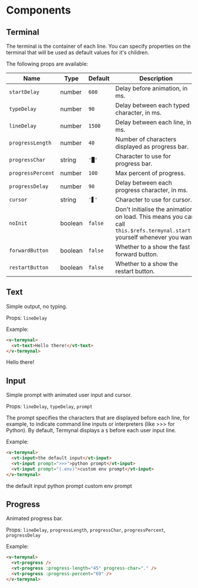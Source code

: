 # Components

## Terminal

The terminal is the container of each line. You can specify properties on the terminal that will be used as default values for it's children.

The following props are available:

| Name              | Type    | Default | Description                                                                                                               |
| ----------------- | ------- | ------- | ------------------------------------------------------------------------------------------------------------------------- |
| `startDelay`      | number  | `600`   | Delay before animation, in ms.                                                                                            |
| `typeDelay`       | number  | `90`    | Delay between each typed character, in ms.                                                                                |
| `lineDelay`       | number  | `1500`  | Delay between each line, in ms.                                                                                           |
| `progressLength`  | number  | `40`    | Number of characters displayed as progress bar.                                                                           |
| `progressChar`    | string  | `'█'`   | Character to use for progress bar.                                                                                        |
| `progressPercent` | number  | `100`   | Max percent of progress.                                                                                                  |
| `progressDelay`   | number  | `90`    | Delay between each progress character, in ms.                                                                             |
| `cursor`          | string  | `'▋'`   | Character to use for cursor.                                                                                              |
| `noInit`          | boolean | `false` | Don't initialise the animation on load. This means you can call `this.$refs.termynal.start()` yourself whenever you want. |
| `forwardButton`   | boolean | `false` | Whether to a show the fast forward button.                                                                                |
| `restartButton`   | boolean | `false` | Whether to a show the restart button.                                                                                     |

## Text

Simple output, no typing.

Props: `lineDelay`

Example:

```html
<v-termynal>
  <vt-text>Hello there!</vt-text>
</v-termynal>
```

<v-termynal :line-delay="0" :start-delay="0">
  <vt-text>Hello there!</vt-text>
</v-termynal>

## Input

Simple prompt with animated user input and cursor.

Props: `lineDelay`, `typeDelay`, `prompt`

The prompt specifies the characters that are displayed before each line, for example, to indicate command line inputs or interpreters (like >>> for Python). By default, Termynal displays a `$` before each user input line.

Example:

```html
<v-termynal>
  <vt-input>the default input</vt-input>
  <vt-input prompt=">>>">python prompt</vt-input>
  <vt-input prompt="(.env)">custom env prompt</vt-input>
</v-termynal>
```

<v-termynal :line-delay="0" :start-delay="0" :type-delay="0">
  <vt-input>the default input</vt-input>
  <vt-input prompt=">>>">python prompt</vt-input>
  <vt-input prompt="(.env)">custom env prompt</vt-input>
</v-termynal>

## Progress

Animated progress bar.

Props: `lineDelay`, `progressLength`, `progressChar`, `progressPercent`, `progressDelay`

Example:

```html
<v-termynal>
  <vt-progress />
  <vt-progress :progress-length="45" progress-char="." />
  <vt-progress :progress-percent="69" />
</v-termynal>
```

<v-termynal :line-delay="0" :start-delay="0" :progress-delay="0">
  <vt-progress />
  <vt-progress :progress-length="45" progress-char="."/>
  <vt-progress :progress-percent="69" />
</v-termynal>
